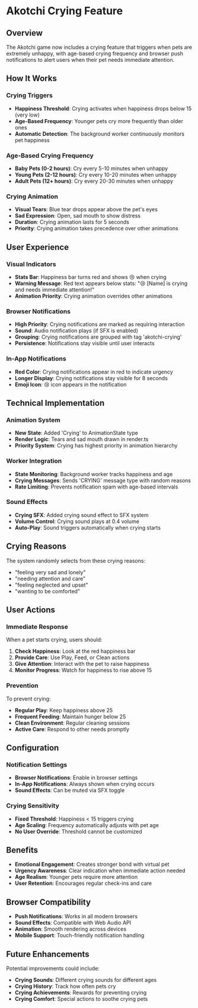 # Akotchi Crying Feature

## Overview

The Akotchi game now includes a crying feature that triggers when pets are extremely unhappy, with age-based crying frequency and browser push notifications to alert users when their pet needs immediate attention.

## How It Works

### Crying Triggers

- **Happiness Threshold**: Crying activates when happiness drops below 15 (very low)
- **Age-Based Frequency**: Younger pets cry more frequently than older ones
- **Automatic Detection**: The background worker continuously monitors pet happiness

### Age-Based Crying Frequency

- **Baby Pets (0-2 hours)**: Cry every 5-10 minutes when unhappy
- **Young Pets (2-12 hours)**: Cry every 10-20 minutes when unhappy  
- **Adult Pets (12+ hours)**: Cry every 20-30 minutes when unhappy

### Crying Animation

- **Visual Tears**: Blue tear drops appear above the pet's eyes
- **Sad Expression**: Open, sad mouth to show distress
- **Duration**: Crying animation lasts for 5 seconds
- **Priority**: Crying animation takes precedence over other animations

## User Experience

### Visual Indicators

- **Stats Bar**: Happiness bar turns red and shows 😢 when crying
- **Warning Message**: Red text appears below stats: "😢 [Name] is crying and needs immediate attention!"
- **Animation Priority**: Crying animation overrides other animations

### Browser Notifications

- **High Priority**: Crying notifications are marked as requiring interaction
- **Sound**: Audio notification plays (if SFX is enabled)
- **Grouping**: Crying notifications are grouped with tag 'akotchi-crying'
- **Persistence**: Notifications stay visible until user interacts

### In-App Notifications

- **Red Color**: Crying notifications appear in red to indicate urgency
- **Longer Display**: Crying notifications stay visible for 8 seconds
- **Emoji Icon**: 😢 icon appears in the notification

## Technical Implementation

### Animation System

- **New State**: Added 'Crying' to AnimationState type
- **Render Logic**: Tears and sad mouth drawn in render.ts
- **Priority System**: Crying has highest priority in animation hierarchy

### Worker Integration

- **State Monitoring**: Background worker tracks happiness and age
- **Crying Messages**: Sends 'CRYING' message type with random reasons
- **Rate Limiting**: Prevents notification spam with age-based intervals

### Sound Effects

- **Crying SFX**: Added crying sound effect to SFX system
- **Volume Control**: Crying sound plays at 0.4 volume
- **Auto-Play**: Sound triggers automatically when crying starts

## Crying Reasons

The system randomly selects from these crying reasons:

- "feeling very sad and lonely"
- "needing attention and care" 
- "feeling neglected and upset"
- "wanting to be comforted"

## User Actions

### Immediate Response

When a pet starts crying, users should:

1. **Check Happiness**: Look at the red happiness bar
2. **Provide Care**: Use Play, Feed, or Clean actions
3. **Give Attention**: Interact with the pet to raise happiness
4. **Monitor Progress**: Watch for happiness to rise above 15

### Prevention

To prevent crying:

- **Regular Play**: Keep happiness above 25
- **Frequent Feeding**: Maintain hunger below 25
- **Clean Environment**: Regular cleaning sessions
- **Active Care**: Respond to other needs promptly

## Configuration

### Notification Settings

- **Browser Notifications**: Enable in browser settings
- **In-App Notifications**: Always shown when crying occurs
- **Sound Effects**: Can be muted via SFX toggle

### Crying Sensitivity

- **Fixed Threshold**: Happiness < 15 triggers crying
- **Age Scaling**: Frequency automatically adjusts with pet age
- **No User Override**: Threshold cannot be customized

## Benefits

- **Emotional Engagement**: Creates stronger bond with virtual pet
- **Urgency Awareness**: Clear indication when immediate action needed
- **Age Realism**: Younger pets require more attention
- **User Retention**: Encourages regular check-ins and care

## Browser Compatibility

- **Push Notifications**: Works in all modern browsers
- **Sound Effects**: Compatible with Web Audio API
- **Animation**: Smooth rendering across devices
- **Mobile Support**: Touch-friendly notification handling

## Future Enhancements

Potential improvements could include:

- **Crying Sounds**: Different crying sounds for different ages
- **Crying History**: Track how often pets cry
- **Crying Achievements**: Rewards for preventing crying
- **Crying Comfort**: Special actions to soothe crying pets
